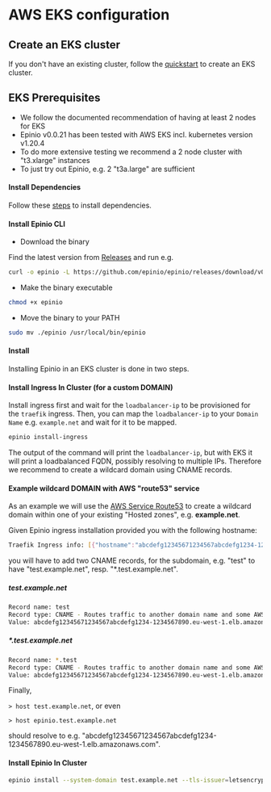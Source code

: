 #  AWS EKS configuration

## Create an EKS cluster

If you don't have an existing cluster, follow the [quickstart](https://docs.aws.amazon.com/eks/latest/userguide/getting-started.html) to create an EKS cluster.

## EKS Prerequisites

* We follow the documented recommendation of having at least 2 nodes for EKS
* Epinio v0.0.21 has been tested with AWS EKS incl. kubernetes version v1.20.4
* To do more extensive testing we recommend a 2 node cluster with "t3.xlarge" instances
* To just try out Epinio, e.g. 2 "t3a.large" are sufficient

#### Install Dependencies

Follow these [steps](./install_dependencies.md) to install dependencies.

#### Install Epinio CLI

* Download the binary

Find the latest version from [Releases](https://github.com/epinio/epinio/releases) and run e.g.

```bash
curl -o epinio -L https://github.com/epinio/epinio/releases/download/v0.0.20/epinio-linux-amd64
```

* Make the binary executable

```bash
chmod +x epinio
```

* Move the binary to your PATH

```bash
sudo mv ./epinio /usr/local/bin/epinio
```

#### Install

Installing Epinio in an EKS cluster is done in two steps.

#### Install Ingress In Cluster (for a custom DOMAIN)

Install ingress first and wait for the `loadbalancer-ip` to be provisioned for the `traefik` ingress. Then, you can map the `loadbalancer-ip` to your `Domain Name` e.g. `example.net` and wait for it to be mapped.

```bash
epinio install-ingress
```

The output of the command will print the `loadbalancer-ip`, but with EKS it will print a loadbalanced FQDN, possibly resolving to multiple IPs. Therefore we recommend to create a wildcard domain using CNAME records.

#### Example wildcard DOMAIN with AWS "route53" service

As an example we will use the [AWS Service Route53](https://console.aws.amazon.com/route53/v2/home#Dashboard) to create a wildcard domain within one of your existing "Hosted zones", e.g. **example.net**.

Given Epinio ingress installation provided you with the following hostname:

```bash
Traefik Ingress info: [{"hostname":"abcdefg12345671234567abcdefg1234-1234567890.eu-west-1.elb.amazonaws.com"}]
```

you will have to add two CNAME records, for the subdomain, e.g. "test" to have "test.example.net", resp. "\*.test.example.net".

##### test.example.net

```bash
Record name: test
Record type: CNAME - Routes traffic to another domain name and some AWS resources
Value: abcdefg12345671234567abcdefg1234-1234567890.eu-west-1.elb.amazonaws.com
```

##### \*.test.example.net

```bash
Record name: *.test
Record type: CNAME - Routes traffic to another domain name and some AWS resources
Value: abcdefg12345671234567abcdefg1234-1234567890.eu-west-1.elb.amazonaws.com
```

Finally,

`> host test.example.net`, or even

`> host epinio.test.example.net`

should resolve to e.g. "abcdefg12345671234567abcdefg1234-1234567890.eu-west-1.elb.amazonaws.com".

#### Install Epinio In Cluster

```bash
epinio install --system-domain test.example.net --tls-issuer=letsencrypt-production --use-internal-registry-node-port=false
```

